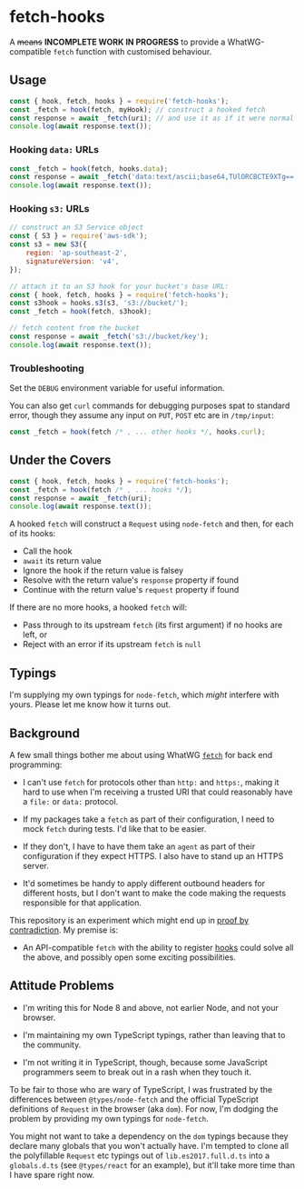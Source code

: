 # fetch-hooks

A ~~means~~ **INCOMPLETE WORK IN PROGRESS** to provide a WhatWG-compatible `fetch` function with customised behaviour.

## Usage

```js
const { hook, fetch, hooks } = require('fetch-hooks');
const _fetch = hook(fetch, myHook); // construct a hooked fetch
const response = await _fetch(uri); // and use it as if it were normal
console.log(await response.text());
```

### Hooking `data:` URLs

```js
const _fetch = hook(fetch, hooks.data);
const response = await _fetch('data:text/ascii;base64,TUlORCBCTE9XTg==');
console.log(await response.text());
```

### Hooking `s3:` URLs

```js
// construct an S3 Service object
const { S3 } = require('aws-sdk');
const s3 = new S3({
    region: 'ap-southeast-2',
    signatureVersion: 'v4',
});

// attach it to an S3 hook for your bucket's base URL:
const { hook, fetch, hooks } = require('fetch-hooks');
const s3hook = hooks.s3(s3, 's3://bucket/');
const _fetch = hook(fetch, s3hook);

// fetch content from the bucket
const response = await _fetch('s3://bucket/key');
console.log(await response.text());
```

### Troubleshooting

Set the `DEBUG` environment variable for useful information.

You can also get `curl` commands for debugging purposes spat to standard error, though they assume any input on `PUT`, `POST` etc are in `/tmp/input`:

```js
const _fetch = hook(fetch /* , ... other hooks */, hooks.curl);
```

## Under the Covers

```js
const { hook, fetch, hooks } = require('fetch-hooks');
const _fetch = hook(fetch /* , ... hooks */);
const response = await _fetch(uri);
console.log(await response.text());
```

A hooked `fetch` will construct a `Request` using `node-fetch` and then, for each of its hooks:

* Call the hook
* `await` its return value
* Ignore the hook if the return value is falsey
* Resolve with the return value's `response` property if found
* Continue with the return value's `request` property if found

If there are no more hooks, a hooked `fetch` will:

* Pass through to its upstream `fetch` (its first argument) if no hooks are left, or
* Reject with an error if its upstream `fetch` is `null`

## Typings

I'm supplying my own typings for `node-fetch`, which _might_ interfere with yours. Please let me know how it turns out.

## Background

A few small things bother me about using WhatWG [`fetch`][WHATWGF] for back end programming:

* I can't use `fetch` for protocols other than `http:` and `https:`, making it hard to use when I'm receiving a trusted URI that could reasonably have a `file:` or `data:` protocol.

* If my packages take a `fetch` as part of their configuration, I need to mock `fetch` during tests. I'd like that to be easier.

* If they don't, I have to have them take an `agent` as part of their configuration if they expect HTTPS. I also have to stand up an HTTPS server.

* It'd sometimes be handy to apply different outbound headers for different hosts, but I don't want to make the code making the requests responsible for that application.

This repository is an experiment which might end up in [proof by contradiction][WPBC]. My premise is:

* An API-compatible `fetch` with the ability to register [hooks][WH] could solve all the above, and possibly open some exciting possibilities.

[WHATWGF]: https://github.github.io/fetch/
[WPBC]: https://en.wikipedia.org/wiki/Proof_by_contradiction
[WH]: https://en.wikipedia.org/wiki/Hooking

## Attitude Problems

* I'm writing this for Node 8 and above, not earlier Node, and not your browser.

* I'm maintaining my own TypeScript typings, rather than leaving that to the community.

* I'm not writing it in TypeScript, though, because some JavaScript programmers seem to break out in a rash when they touch it.

To be fair to those who are wary of TypeScript, I was frustrated by the differences between `@types/node-fetch` and the official TypeScript definitions of `Request` in the browser (aka `dom`). For now, I'm dodging the problem by providing my own typings for `node-fetch`.

You might not want to take a dependency on the `dom` typings because they declare many globals that you won't actually have. I'm tempted to clone all the polyfillable `Request` etc typings out of `lib.es2017.full.d.ts` into a `globals.d.ts` (see `@types/react` for an example), but it'll take more time than I have spare right now.
